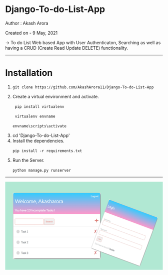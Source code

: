 # Django-To-do-List-App

<p dir="auto">
Author : Akash Arora
</p>

<p dir="auto">
Created on - 9 May, 2021 
</p>

-> To do List Web based App with User Authenticaton, Searching as well as having a CRUD (Create Read Update DELETE) functionality.

---

<h1 align="left"> Installation</h1>
<ol dir="auto">
  <li>
      <p dir="auto">
          <code>git clone https://github.com/AkashArora11/Django-To-do-List-App</code>
      </p>
  </li>

<li>Create a virtual environment and activate.</li>
    <p dir="auto">
        <code> pip install virtualenv</code>
    </p>
    <p dir="auto">
        <code> virtualenv envname</code>
    </p>
    <p dir="auto">
        <code>envname\scripts\activate</code>
    </p>

<li>cd 'Django-To-do-List-App'</li>

<li>Install the dependencies.</li>
    <p dir="auto">
        <code>pip install -r requirements.txt</code>
    </p>

<li> Run the Server.</li>
<p dir="auto">
    <code>python manage.py runserver</code>
</p>
</ol>

---

<p dir="auto">
<a target="_blank" href="/AkashArora11/Django-To-do-List-App/blob/master/To%20Do%20List%20App.png">
<img src="https://github.com/AkashArora11/Django-To-do-List-App/blob/master/To%20Do%20List%20App.png" alt="To Do List App.png" style="max-width: 100%;"></a>
</p>
